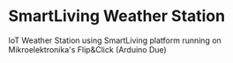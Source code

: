 # SmartLiving Weather Station
IoT Weather Station using SmartLiving platform running on Mikroelektronika's Flip&amp;Click (Arduino Due)
